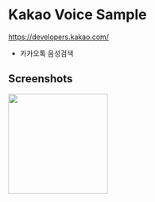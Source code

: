 # Kakao Voice Sample

https://developers.kakao.com/
- 카카오톡 음성검색

## Screenshots

<div>
  <img width="200" src="https://user-images.githubusercontent.com/37333541/83523859-bb1b8900-a51d-11ea-8761-db1532169b7f.gif">
</div>

